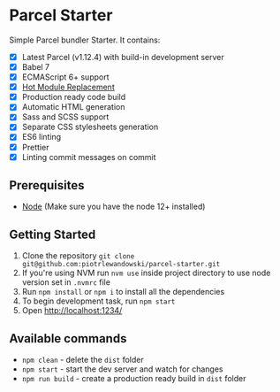 # Parcel Starter

Simple Parcel bundler Starter. It contains:
- [x] Latest Parcel (v1.12.4) with build-in development server
- [x] Babel 7
- [x] ECMAScript 6+ support
- [x] [Hot Module Replacement](https://parceljs.org/hmr.html)
- [x] Production ready code build
- [x] Automatic HTML generation
- [x] Sass and SCSS support
- [x] Separate CSS stylesheets generation
- [x] ES6 linting
- [x] Prettier
- [x] Linting commit messages on commit

## Prerequisites

* [Node](https://nodejs.org/) (Make sure you have the node 12+ installed)

## Getting Started

1. Clone the repository `git clone git@github.com:piotrlewandowski/parcel-starter.git`
2. If you're using NVM run `nvm use` inside project directory to use node version set in `.nvmrc` file
3. Run `npm install` or `npm i` to install all the dependencies
4. To begin development task, run `npm start`
5. Open [http://localhost:1234/](http://localhost:1234/)

## Available commands

- `npm clean` - delete the `dist` folder
- `npm start` - start the dev server and watch for changes
- `npm run build` - create a production ready build in `dist` folder
